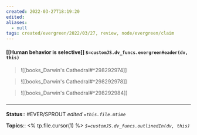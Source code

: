 ```yaml
---
created: 2022-03-27T18:19:20 
edited: 
aliases:
  - null
tags: created/evergreen/2022/03/27, review, node/evergreen/claim
---
```


#### [[Human behavior is selective]] `$=customJS.dv_funcs.evergreenHeader(dv, this)`


> ![[books_Darwin's Cathedral#^298292974]]


> ![[books_Darwin's Cathedral#^298292978]]


> ![[books_Darwin's Cathedral#^298292984]]


### <hr class="footnote"/>

**Status**:: #EVER/SPROUT
*edited `=this.file.mtime`*

**Topics**:: <% tp.file.cursor(1) %>
*`$=customJS.dv_funcs.outlinedIn(dv, this)`*
